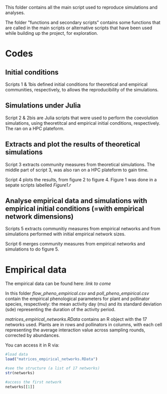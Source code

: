 This folder contains all the main script used to reproduce simulations and analyses.

The folder "functions and secondary scripts" contains some functions that are called in the main scripts or alternative scripts that have been used while building up the project, for exploration.

# Codes

## Initial conditions

Scripts 1 & 1bis defined initial conditions for theoretical and empirical communities, respectively, to allows the reproducibility of the simulations.

## Simulations under Julia

Script 2 & 2bis are Julia scripts that were used to perform the coevolution simulations, using theoretitcal and empirical initial conditions, respectively. The ran on a HPC plateform.

## Extracts and plot the results of theoretical simulations 

Script 3 extracts community measures from theoretical simulations. The middle part of script 3, was also ran on a HPC plateform to gain time.

Script 4 plots the results, from figure 2 to figure 4. Figure 1 was done in a sepate scripts labelled *Figure1.r*

## Analyse empirical data and simulations with empirical initial conditions (=with empirical network dimensions) 

Scripts 5 extracts communitiy measures from empirical networks and from simulations performed with initial empirical network sizes. 

Script 6 merges community measures from empirical networks and simulations to do figure 5.

# Empirical data

The empirical data can be found here: *link to come*

In this folder *flow_pheno_empirical.csv* and *poll_pheno_empirical.csv* contain the empirical phenological parameters for plant and pollinator species, respectively: the mean activity day (mu) and its standard deviation (sde) representing the duration of the activity period.

*matrices_empirical_networks.RData* contains an R object with the 17 networks used. Plants are in rows and pollinators in columns, with each cell representing the average interaction value across sampling rounds, corrected by abundances.

You can access it in R via:

```R
#load data
load("matrices_empirical_networks.RData")

#see the structure (a list of 17 networks)
str(networks)

#access the first network
networks[[1]]
```
